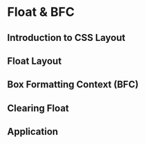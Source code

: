 # Float & BFC

## Introduction to CSS Layout

## Float Layout

## Box Formatting Context (BFC)

## Clearing Float

## Application